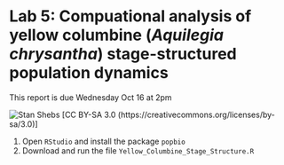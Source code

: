 # Lab 5: Compuational analysis of yellow columbine (_Aquilegia chrysantha_) stage-structured population dynamics

This report is due Wednesday Oct 16 at 2pm

![Stan Shebs [CC BY-SA 3.0 (https://creativecommons.org/licenses/by-sa/3.0)]](https://upload.wikimedia.org/wikipedia/commons/9/9d/Aquilegia_chrysantha_2.jpg)

1. Open `RStudio` and install the package `popbio`
1. Download and run the file `Yellow_Columbine_Stage_Structure.R`

